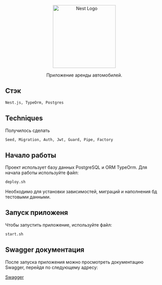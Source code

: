 <p align="center">
  <a href="http://nestjs.com/" target="blank"><img src="https://nestjs.com/img/logo-small.svg" width="200" alt="Nest Logo" /></a>
</p>

[circleci-image]: https://img.shields.io/circleci/build/github/nestjs/nest/master?token=abc123def456
[circleci-url]: https://circleci.com/gh/nestjs/nest

<p align="center">Приложение аренды автомобилей.</p>

## Стэк

```bash
Nest.js, TypeOrm, Postgres
```

## Techniques

Получилось сделать

```bash
Seed, Migration, Auth, Jwt, Guard, Pipe, Factory
```

## Начало работы
Проект использует базу данных PostgreSQL и ORM TypeOrm.
Для начала работы используйте файл:

```bash
deploy.sh
```

Необходимо для установки зависимостей, миграций и наполнения бд тестовыми данными.

## Запуск приложеня
Чтобы запустить приложение, используйте файл:

```bash
start.sh
```

## Swagger документация
После запуска приложения можно просмотреть документацию Swagger, перейдя по следующему адресу:

[Swagger](http://localhost:8080/api/swagger)
